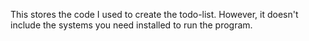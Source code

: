 This stores the code I used to create the todo-list.
However, it doesn't include the systems you need installed to run the program.
